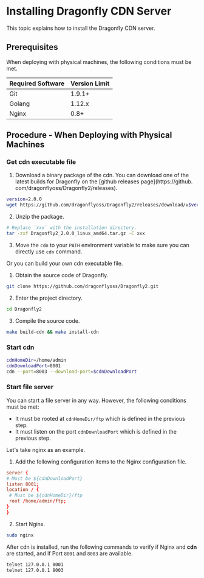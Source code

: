# Installing Dragonfly CDN Server

This topic explains how to install the Dragonfly CDN server.

## Prerequisites

When deploying with physical machines, the following conditions must be met.

Required Software | Version Limit
---|---
Git|1.9.1+
Golang|1.12.x
Nginx|0.8+

## Procedure - When Deploying with Physical Machines

### Get cdn executable file

1. Download a binary package of the cdn. You can download one of the latest builds for Dragonfly on the [github releases page](https://github.
   com/dragonflyoss/Dragonfly2/releases).

```sh
version=2.0.0
wget https://github.com/dragonflyoss/Dragonfly2/releases/download/v$version/Dragonfly2_$version_linux_amd64.tar.gz
```

2. Unzip the package.

```bash
# Replace `xxx` with the installation directory.
tar -zxf Dragonfly2_2.0.0_linux_amd64.tar.gz -C xxx
```

3. Move the `cdn` to your `PATH` environment variable to make sure you can directly use `cdn` command.

Or you can build your own cdn executable file.

1. Obtain the source code of Dragonfly.

```sh
git clone https://github.com/dragonflyoss/Dragonfly2.git
```

2. Enter the project directory.

```sh
cd Dragonfly2
```

3. Compile the source code.

```sh
make build-cdn && make install-cdn
```

### Start cdn

```sh
cdnHomeDir=/home/admin
cdnDownloadPort=8001
cdn --port=8003 --download-port=$cdnDownloadPort
```

### Start file server

You can start a file server in any way. However, the following conditions must be met:

- It must be rooted at `cdnHomeDir/ftp` which is defined in the previous step.
- It must listen on the port `cdnDownloadPort` which is defined in the previous step.

Let's take nginx as an example.

1. Add the following configuration items to the Nginx configuration file.

```conf
server {
# Must be ${cdnDownloadPort}
listen 8001;
location / {
 # Must be ${cdnHomeDir}/ftp
 root /home/admin/ftp;
}
}
```

2. Start Nginx.

```sh
sudo nginx
```

After cdn is installed, run the following commands to verify if Nginx and **cdn** are started, and if Port `8001` and `8003` are available.

```sh
telnet 127.0.0.1 8001
telnet 127.0.0.1 8003
```
